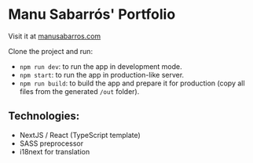 # Manu Sabarrós' Portfolio

Visit it at [manusabarros.com](https://manusabarros.com)

Clone the project and run:
- `npm run dev`: to run the app in development mode.
- `npm start`: to run the app in production-like server.
- `npm run build`: to build the app and prepare it for production (copy all files from the generated `/out` folder).

## Technologies:

- NextJS / React (TypeScript template)
- SASS preprocessor
- i18next for translation
